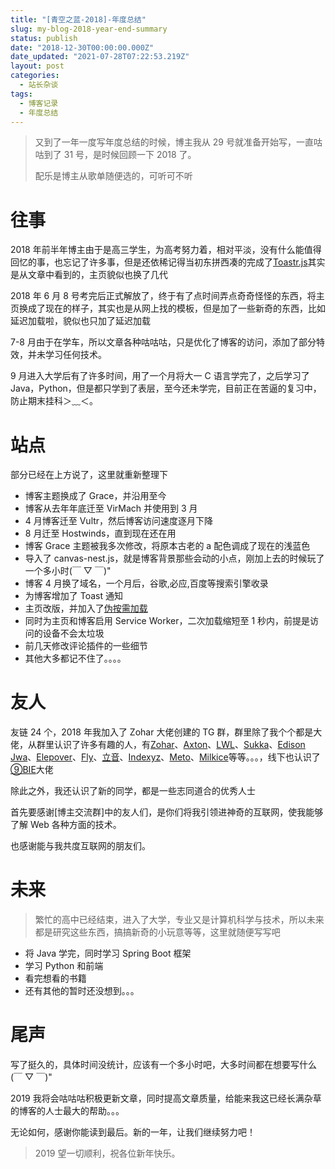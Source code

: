 ```yaml
---
title: "[青空之蓝-2018]-年度总结"
slug: my-blog-2018-year-end-summary
status: publish
date: "2018-12-30T00:00:00.000Z"
date_updated: "2021-07-28T07:22:53.219Z"
layout: post
categories:
  - 站长杂谈
tags:
  - 博客记录
  - 年度总结
---
```


> 又到了一年一度写年度总结的时候，博主我从 29 号就准备开始写，一直咕咕到了 31 号，是时候回顾一下 2018 了。
>
> 配乐是博主从歌单随便选的，可听可不听

# 往事

2018 年前半年博主由于是高三学生，为高考努力着，相对平淡，没有什么能值得回忆的事，也忘记了许多事，但是还依稀记得当初东拼西凑的完成了[Toastr.js](https://blog.ixk.me/toastr-js.html)其实是从文章中看到的，主页貌似也换了几代

2018 年 6 月 8 号考完后正式解放了，终于有了点时间弄点奇奇怪怪的东西，将主页换成了现在的样子，其实也是从网上找的模板，但是加了一些新奇的东西，比如延迟加载啦，貌似也只加了延迟加载

7-8 月由于在学车，所以文章各种咕咕咕，只是优化了博客的访问，添加了部分特效，并未学习任何技术。

9 月进入大学后有了许多时间，用了一个月将大一 C 语言学完了，之后学习了 Java，Python，但是都只学到了表层，至今还未学完，目前正在苦逼的复习中，防止期末挂科＞﹏＜。

# 站点

部分已经在上方说了，这里就重新整理下

- 博客主题换成了 Grace，并沿用至今
- 博客从去年年底迁至 VirMach 并使用到 3 月
- 4 月博客迁至 Vultr，然后博客访问速度逐月下降
- 8 月迁至 Hostwinds，直到现在还在用
- 博客 Grace 主题被我多次修改，将原本古老的 a 配色调成了现在的浅蓝色
- 导入了 canvas-nest.js，就是博客背景那些会动的小点，刚加上去的时候玩了一个多小时(￣ ▽ ￣)"
- 博客 4 月换了域名，一个月后，谷歌,必应,百度等搜索引擎收录
- 为博客增加了 Toast 通知
- 主页改版，并加入了[伪按需加载](https://blog.ixk.me/iframe-lazy-loading.html)
- 同时为主页和博客启用 Service Worker，二次加载缩短至 1 秒内，前提是访问的设备不会太垃圾
- 前几天修改评论插件的一些细节
- 其他大多都记不住了。。。。

# 友人

友链 24 个，2018 年我加入了 Zohar 大佬创建的 TG 群，群里除了我个个都是大佬，从群里认识了许多有趣的人，有[Zohar](https://www.iwch.me/)、[Axton](https://flyhigher.top/)、[LWL](https://lwl.moe/)、[Sukka](https://skk.moe/)、[Edison Jwa](https://www.wevg.org/)、[Elepover](https://see.wtf/)、[Fly](https://fly.moe/)、[立音](https://liyin.date/)、[Indexyz](https://blog.indexyz.me/)、[Meto](https://i-meto.com/)、[Milkice](https://milkice.me/)等等。。。，线下也认识了[⑨BIE](http://9bie.org/)大佬

除此之外，我还认识了新的同学，都是一些志同道合的优秀人士

首先要感谢\[博主交流群\]中的友人们，是你们将我引领进神奇的互联网，使我能够了解 Web 各种方面的技术。

也感谢能与我共度互联网的朋友们。

# 未来

> 繁忙的高中已经结束，进入了大学，专业又是计算机科学与技术，所以未来都是研究这些东西，搞搞新奇的小玩意等等，这里就随便写写吧

- 将 Java 学完，同时学习 Spring Boot 框架
- 学习 Python 和前端
- 看完想看的书籍
- 还有其他的暂时还没想到。。。

# 尾声

写了挺久的，具体时间没统计，应该有一个多小时吧，大多时间都在想要写什么(￣ ▽ ￣)"

2019 我将会咕咕咕积极更新文章，同时提高文章质量，给能来我这已经长满杂草的博客的人士最大的帮助。。。

无论如何，感谢你能读到最后。新的一年，让我们继续努力吧！

> 2019 望一切顺利，祝各位新年快乐。
